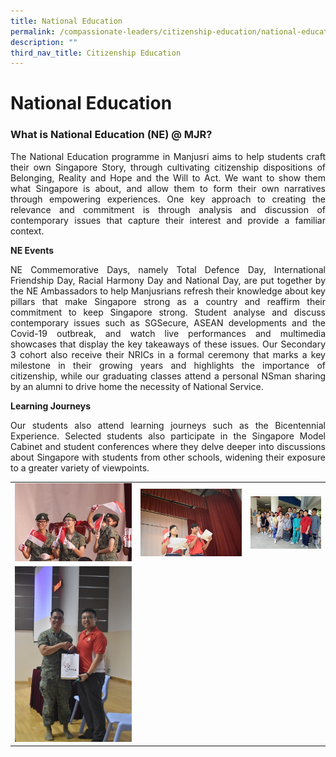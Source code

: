 ```yaml
---
title: National Education
permalink: /compassionate-leaders/citizenship-education/national-education/
description: ""
third_nav_title: Citizenship Education
---
```

# National Education

### **What is National Education (NE) @ MJR?**

<p style="text-align: justify;">The National Education programme in Manjusri aims to help students craft their own Singapore Story, through cultivating citizenship dispositions of Belonging, Reality and Hope and the Will to Act. We want to show them what Singapore is about, and allow them to form their own narratives through empowering experiences. One key approach to creating the relevance and commitment is through analysis and discussion of contemporary issues that capture their interest and provide a familiar context. </p>

**NE Events**

<p style="text-align: justify;">NE Commemorative Days, namely Total Defence Day, International Friendship Day, Racial Harmony Day and National Day, are put together by the NE Ambassadors to help Manjusrians refresh their knowledge about key pillars that make Singapore strong as a country and reaffirm their commitment to keep Singapore strong. Student analyse and discuss contemporary issues such as SGSecure, ASEAN developments and the Covid-19 outbreak, and watch live performances and multimedia showcases that display the key takeaways of these issues. Our Secondary 3 cohort also receive their NRICs in a formal ceremony that marks a key milestone in their growing years and highlights the importance of citizenship, while our graduating classes attend a personal NSman sharing by an alumni to drive home the necessity of National Service.   </p>

**Learning Journeys** 

<p style="text-align: justify;">Our students also attend learning journeys such as the Bicentennial Experience. Selected students also participate in the Singapore Model Cabinet and student conferences where they delve deeper into discussions about Singapore with students from other schools, widening their exposure to a greater variety of viewpoints.</p>

|   |   |   |
|:----:|:----:|:------:|
| ![](/images/Compassionate%20Leaders/2018%20ND.jpg) | ![](/images/Compassionate%20Leaders/2019%20ND.jpg)  | ![](/images/Compassionate%20Leaders/2019%20RHD.jpg)  |
| ![](/images/Compassionate%20Leaders/2019%20NSman.jpg)  |   |   |